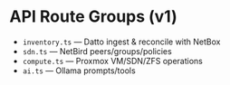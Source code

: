 # API Route Groups (v1)

- `inventory.ts` — Datto ingest & reconcile with NetBox
- `sdn.ts` — NetBird peers/groups/policies
- `compute.ts` — Proxmox VM/SDN/ZFS operations
- `ai.ts` — Ollama prompts/tools
